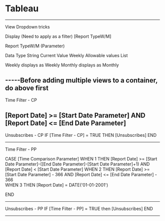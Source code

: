 # Tableau
-----------------------------------------------------------------------------------------------
View Dropdown tricks

Display (Need to apply as a filter)
 [Report TypeW/M]

Report TypeW/M (Parameter)

Data Type String
Current Value Weekly
Allowable values List

Weekly  displays as Weekly
Monthly displays as Monthly

-----Before adding multiple views to a container, do above first
------------------------------------------------------------------------------------------------

Time Filter - CP

[Report Date] >= [Start Date Parameter] AND [Report Date] <= [End Date Parameter]
--------------------------------------------------------------------------------------------------
Unsubscribes - CP
IF [Time Filter - CP] = TRUE THEN [Unsubscribes] END

---------------------------------------------------------------------------------------------------

Time Filter - PP

CASE [Time Comparison Parameter]
    WHEN 1 THEN
        [Report Date] >= [Start Date Parameter]-([End Date Parameter]-[Start Date Parameter]+1) AND 
        [Report Date] < [Start Date Parameter]
    WHEN 2 THEN
        [Report Date] >= [Start Date Parameter] - 366 AND 
        [Report Date] <= [End Date Parameter] - 366  
    WHEN 3 THEN 
	    [Report Date] = DATE('01-01-2001')

END

--------------------------------------------------------------------------------------------------
Unsubscribes - PP
IF [Time Filter - PP] = TRUE then [Unsubscribes] END  

-----------------------------------------------------------------------------------------------
